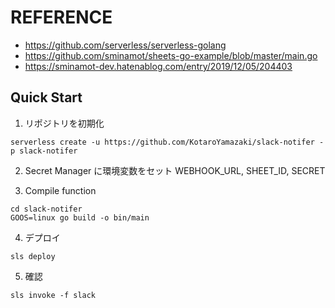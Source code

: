 # REFERENCE
- https://github.com/serverless/serverless-golang
- https://github.com/sminamot/sheets-go-example/blob/master/main.go
- https://sminamot-dev.hatenablog.com/entry/2019/12/05/204403

## Quick Start

1. リポジトリを初期化
```
serverless create -u https://github.com/KotaroYamazaki/slack-notifer -p slack-notifer
```
2. Secret Manager に環境変数をセット
WEBHOOK_URL, SHEET_ID, SECRET

3. Compile function

```
cd slack-notifer
GOOS=linux go build -o bin/main
```

4. デプロイ

```
sls deploy
```

5. 確認

```
sls invoke -f slack
````

